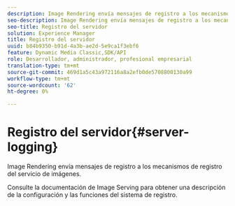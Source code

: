 ```yaml
---
description: Image Rendering envía mensajes de registro a los mecanismos de registro del servicio de imágenes.
seo-description: Image Rendering envía mensajes de registro a los mecanismos de registro del servicio de imágenes.
seo-title: Registro del servidor
solution: Experience Manager
title: Registro del servidor
uuid: b84b9350-b91d-4a3b-ae2d-5e9ca1f3ebf6
feature: Dynamic Media Classic,SDK/API
role: Desarrollador, administrador, profesional empresarial
translation-type: tm+mt
source-git-commit: 469d1a5c43a972116a8a2efb0de5708800130a99
workflow-type: tm+mt
source-wordcount: '62'
ht-degree: 0%

---
```



# Registro del servidor{#server-logging}

Image Rendering envía mensajes de registro a los mecanismos de registro del servicio de imágenes.

Consulte la documentación de Image Serving para obtener una descripción de la configuración y las funciones del sistema de registro.
